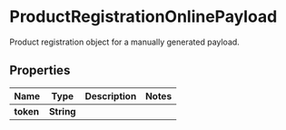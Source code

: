 

# ProductRegistrationOnlinePayload

Product registration object for a manually generated payload.

## Properties

Name | Type | Description | Notes
------------ | ------------- | ------------- | -------------
**token** | **String** |  | 



